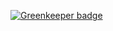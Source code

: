 
[![Greenkeeper badge](https://badges.greenkeeper.io/clocklimited/print-test.svg)](https://greenkeeper.io/)
